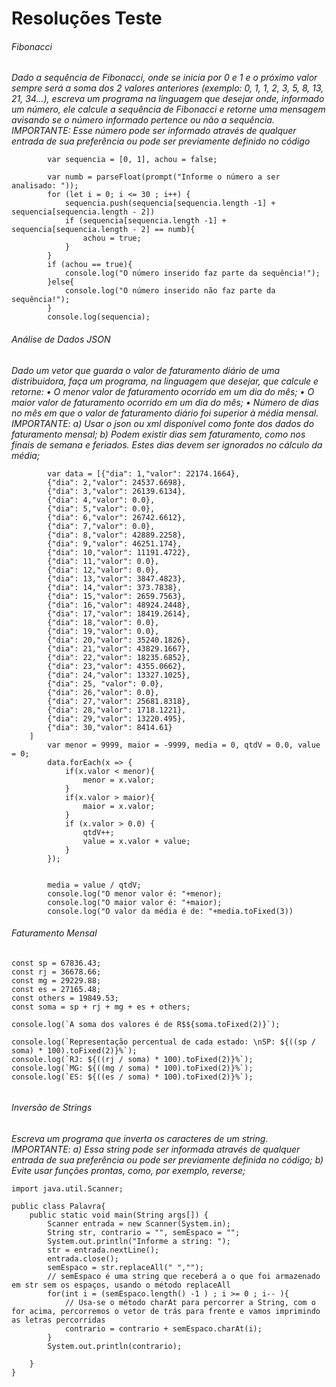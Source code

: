 # Resoluções Teste

###### Fibonacci

*Dado a sequência de Fibonacci, onde se inicia por 0 e 1 e o próximo valor sempre será a soma dos 2 valores anteriores (exemplo: 0, 1, 1, 2, 3, 5, 8, 13, 21, 34...), escreva um programa na linguagem que desejar onde, informado um número, ele calcule a sequência de Fibonacci e retorne uma mensagem avisando se o número informado pertence ou não a sequência.
IMPORTANTE:
Esse número pode ser informado através de qualquer entrada de sua preferência ou pode ser previamente definido no código*

```     
        var sequencia = [0, 1], achou = false;
        
        var numb = parseFloat(prompt("Informe o número a ser analisado: "));
        for (let i = 0; i <= 30 ; i++) {
            sequencia.push(sequencia[sequencia.length -1] + sequencia[sequencia.length - 2])
            if (sequencia[sequencia.length -1] + sequencia[sequencia.length - 2] == numb){
                achou = true;
            } 
        }
        if (achou == true){
            console.log("O número inserido faz parte da sequência!");
        }else{
            console.log("O número inserido não faz parte da sequência!");
        }
        console.log(sequencia);
```

###### Análise de Dados JSON

*Dado um vetor que guarda o valor de faturamento diário de uma distribuidora, faça um programa, na linguagem que desejar, que calcule e retorne:
• O menor valor de faturamento ocorrido em um dia do mês;
• O maior valor de faturamento ocorrido em um dia do mês;
• Número de dias no mês em que o valor de faturamento diário foi superior à média mensal.
IMPORTANTE:
a) Usar o json ou xml disponível como fonte dos dados do faturamento mensal;
b) Podem existir dias sem faturamento, como nos finais de semana e feriados. Estes dias devem ser ignorados no cálculo da média;*

```     
        var data = [{"dia": 1,"valor": 22174.1664},
        {"dia": 2,"valor": 24537.6698},
        {"dia": 3,"valor": 26139.6134},
        {"dia": 4,"valor": 0.0},
        {"dia": 5,"valor": 0.0},
        {"dia": 6,"valor": 26742.6612},
        {"dia": 7,"valor": 0.0},
        {"dia": 8,"valor": 42889.2258},
        {"dia": 9,"valor": 46251.174},
        {"dia": 10,"valor": 11191.4722},
        {"dia": 11,"valor": 0.0},
        {"dia": 12,"valor": 0.0},
        {"dia": 13,"valor": 3847.4823},
        {"dia": 14,"valor": 373.7838},
        {"dia": 15,"valor": 2659.7563},
        {"dia": 16,"valor": 48924.2448},
        {"dia": 17,"valor": 18419.2614},
        {"dia": 18,"valor": 0.0},
        {"dia": 19,"valor": 0.0},
        {"dia": 20,"valor": 35240.1826},
        {"dia": 21,"valor": 43829.1667},
        {"dia": 22,"valor": 18235.6852},
        {"dia": 23,"valor": 4355.0662},
        {"dia": 24,"valor": 13327.1025},
        {"dia": 25, "valor": 0.0},
        {"dia": 26,"valor": 0.0},
        {"dia": 27,"valor": 25681.8318},
        {"dia": 28,"valor": 1718.1221},
        {"dia": 29,"valor": 13220.495},
        {"dia": 30,"valor": 8414.61}
    ]
        var menor = 9999, maior = -9999, media = 0, qtdV = 0.0, value = 0;
        data.forEach(x => {
            if(x.valor < menor){
                menor = x.valor;
            }
            if(x.valor > maior){
                maior = x.valor;
            }
            if (x.valor > 0.0) {
                qtdV++;
                value = x.valor + value;
            }
        });

        
        media = value / qtdV;
        console.log("O menor valor é: "+menor);
        console.log("O maior valor é: "+maior);
        console.log("O valor da média é de: "+media.toFixed(3))
```

###### Faturamento Mensal

```     
const sp = 67836.43;
const rj = 36678.66;
const mg = 29229.88;
const es = 27165.48;
const others = 19849.53;
const soma = sp + rj + mg + es + others;

console.log(`A soma dos valores é de R$${soma.toFixed(2)}`);

console.log(`Representação percentual de cada estado: \nSP: ${((sp / soma) * 100).toFixed(2)}%`);
console.log(`RJ: ${((rj / soma) * 100).toFixed(2)}%`);
console.log(`MG: ${((mg / soma) * 100).toFixed(2)}%`);
console.log(`ES: ${((es / soma) * 100).toFixed(2)}%`);


```

###### Inversão de Strings

*Escreva um programa que inverta os caracteres de um string.
IMPORTANTE:
a) Essa string pode ser informada através de qualquer entrada de sua preferência ou pode ser previamente definida no código;
b) Evite usar funções prontas, como, por exemplo, reverse;*

```
import java.util.Scanner;

public class Palavra{
    public static void main(String args[]) {
        Scanner entrada = new Scanner(System.in);
        String str, contrario = "", semEspaco = "";
        System.out.println("Informe a string: ");
        str = entrada.nextLine();
        entrada.close();
        semEspaco = str.replaceAll(" ","");
        // semEspaco é uma string que receberá a o que foi armazenado em str sem os espaços, usando o método replaceAll
        for(int i = (semEspaco.length() -1 ) ; i >= 0 ; i-- ){
            // Usa-se o método charAt para percorrer a String, com o for acima, percorremos o vetor de trás para frente e vamos imprimindo as letras percorridas
            contrario = contrario + semEspaco.charAt(i);
        }
        System.out.println(contrario);

    }
}

```

